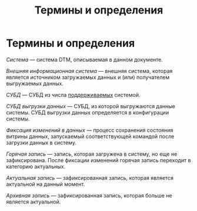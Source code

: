 ﻿---
layout: default
title: Термины и определения
nav_order: 1
parent: Введение
has_children: false
has_toc: false
---

Термины и определения
=====================

_Система_ — система DTM, описываемая в данном документе.

_Внешняя информационная система_ — внешняя система, которая является источником загружаемых данных и 
(или) получателем выгружаемых данных.

_СУБД_ — СУБД из числа [поддерживаемых](../Поддерживаемые_СУБД_хранилища/Поддерживаемые_СУБД_хранилища.md) 
системой.

_СУБД выгрузки данных_ — СУБД, из которой выгружаются данные системы. СУБД выгрузки данных определяется 
в конфигурации системы.

_Фиксация изменений в данных_ — процесс сохранения состояния витрины данных, запускаемый соответствующей 
командой после загрузки данных в систему.

_Горячая запись_ — запись, которая загружена в систему, но еще не зафиксирована. После фиксации изменений 
горячая запись переходит в категорию актуальных.

_Актуальная запись_ — зафиксированная запись, которая является актуальной на данный момент.

_Архивная запись_ — зафиксированная запись, которая больше не является актуальной.